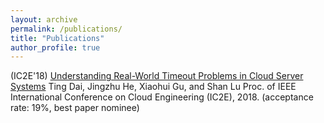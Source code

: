 ```yaml
---
layout: archive
permalink: /publications/
title: "Publications"
author_profile: true
---
```



(IC2E'18) [Understanding Real-World Timeout Problems in Cloud Server Systems](http://dance.csc.ncsu.edu/papers/IC2E18.pdf)
Ting Dai, Jingzhu He, Xiaohui Gu, and Shan Lu
Proc. of IEEE International Conference on Cloud Engineering (IC2E), 2018. (acceptance rate: 19%, best paper nominee)
